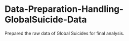 # Data-Preparation-Handling-GlobalSuicide-Data
Prepared the raw data of Global Suicides for final analysis.
